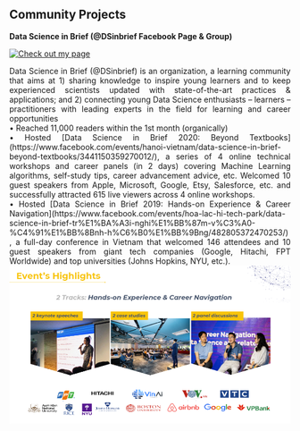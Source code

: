 ## Community Projects

**Data Science in Brief (@DSinbrief Facebook Page & Group)**

[![Check out my page](https://img.shields.io/badge/Facebook-View_My_Page-blue?logo=facebook)](https://www.facebook.com/DSinbrief/)

<div style="text-align: justify"> 
 Data Science in Brief (@DSinbrief) is an organization, a learning community that aims at 1) sharing knowledge to inspire young learners and to keep experienced scientists updated with state-of-the-art practices & applications; and 2) connecting young Data Science enthusiasts – learners – practitioners with leading experts in the field for learning and career opportunities
<br>
• Reached 11,000 readers within the 1st month (organically)<br>  
• Hosted [Data Science in Brief 2020: Beyond Textbooks](https://www.facebook.com/events/hanoi-vietnam/data-science-in-brief-beyond-textbooks/3441150359270012/), a series of 4 online technical workshops and career panels (in 2 days) covering Machine Learning algorithms, self-study tips, career advancement advice, etc. Welcomed 10 guest speakers from Apple, Microsoft, Google, Etsy, Salesforce, etc. and successfully attracted 615 live viewers across 4 online workshops. <br>
• Hosted [Data Science in Brief 2019: Hands-on Experience & Career Navigation](https://www.facebook.com/events/hoa-lac-hi-tech-park/data-science-in-brief-tr%E1%BA%A3i-nghi%E1%BB%87m-v%C3%A0-%C4%91%E1%BB%8Bnh-h%C6%B0%E1%BB%9Bng/482805372470253/) , a full-day conference in Vietnam that welcomed 146 attendees and 10 guest speakers from giant tech companies (Google, Hitachi, FPT Worldwide) and top universities (Johns Hopkins, NYU, etc.).
  
</div>
<center><img src="/images/DSinbrief_event.png"/></center>

